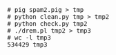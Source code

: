 <pre>
# pig spam2.pig > tmp
# python clean.py tmp > tmp2
# python check.py tmp2
# ./drem.pl tmp2 > tmp3
# wc -l tmp3                                               
534429 tmp3
</pre>